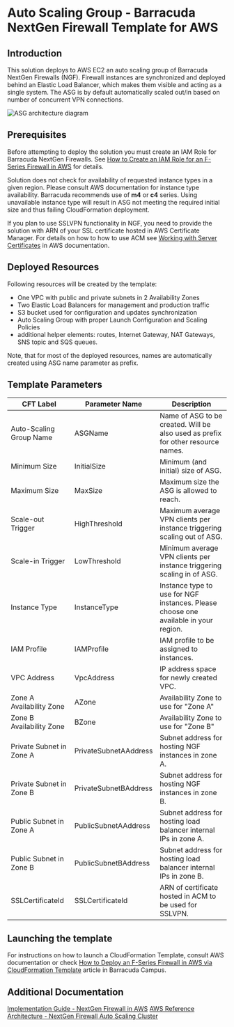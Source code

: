 # Auto Scaling Group - Barracuda NextGen Firewall Template for AWS

## Introduction
This solution deploys to AWS EC2 an auto scaling group of Barracuda NextGen Firewalls (NGF). Firewall instances are synchronized and deployed behind an Elastic Load Balancer, which makes them visible and acting as a single system. The ASG is by default automatically scaled out/in based on number of concurrent VPN connections.

![ASG architecture diagram](https://campus.barracuda.com/resources/attachments/image/70584069/aws_autoscale_cluster_plain.png)

## Prerequisites

Before attempting to deploy the solution you must create an IAM Role for Barracuda NextGen Firewalls. See [How to Create an IAM Role for an F-Series Firewall in AWS](https://campus.barracuda.com/product/nextgenfirewallf/article/NGF71/AWSCreateIAMRoleFW/) for details.

Solution does not check for availability of requested instance types in a given region. Please consult AWS documentation for instance type availability. Barracuda recommends use of **m4** or **c4** series. Using unavailable instance type will result in ASG not meeting the required initial size and thus failing CloudFormation deployment.

If you plan to use SSLVPN functionality in NGF, you need to provide the solution with ARN of your SSL certificate hosted in AWS Certificate Manager. For details on how to how to use ACM see [Working with Server Certificates](http://docs.aws.amazon.com/IAM/latest/UserGuide/id_credentials_server-certs.html) in AWS documentation.

## Deployed Resources

Following resources will be created by the template:
- One VPC with public and private subnets in 2 Availability Zones
- Two Elastic Load Balancers for management and production traffic
- S3 bucket used for configuration and updates synchronization
- Auto Scaling Group with proper Launch Configuration and Scaling Policies
- additional helper elements: routes, Internet Gateway, NAT Gateways, SNS topic and SQS queues.

Note, that for most of the deployed resources, names are automatically created using ASG name parameter as prefix.

## Template Parameters

| CFT Label | Parameter Name |  Description |
|---------------|------------|---------------------|
| Auto-Scaling Group Name | ASGName | Name of ASG to be created. Will be also used as prefix for other resource names. |
| Minimum Size | InitialSize | Minimum (and initial) size of ASG. |
| Maximum Size | MaxSize | Maximum size the ASG is allowed to reach. |
| Scale-out Trigger | HighThreshold | Maximum average VPN clients per instance triggering scaling out of ASG. |
| Scale-in Trigger | LowThreshold | Minimum average VPN clients per instance triggering scaling in of ASG. |
| Instance Type | InstanceType | Instance type to use for NGF instances. Please choose one available in your region. |
| IAM Profile | IAMProfile | IAM profile to be assigned to instances. |
| VPC Address | VpcAddress | IP address space for newly created VPC. |
| Zone A Availability Zone | AZone | Availability Zone to use for "Zone A" |
| Zone B Availability Zone | BZone | Availability Zone to use for "Zone B" |
| Private Subnet in Zone A | PrivateSubnetAAddress | Subnet address for hosting NGF instances in zone A. |
| Private Subnet in Zone B | PrivateSubnetBAddress | Subnet address for hosting NGF instances in zone B. |
| Public Subnet in Zone A | PublicSubnetAAddress | Subnet address for hosting load balancer internal IPs in zone A. |
| Public Subnet in Zone B | PublicSubnetBAddress | Subnet address for hosting load balancer internal IPs in zone B. |
| SSLCertificateId | SSLCertificateId | ARN of certificate hosted in ACM to be used for SSLVPN. |


## Launching the template
For instructions on how to launch a CloudFormation Template, consult AWS documentation or check [How to Deploy an F-Series Firewall in AWS via CloudFormation Template](https://campus.barracuda.com/product/nextgenfirewallf/article/NGF71/AWSDeployCloudFormationTemplate/) article in Barracuda Campus.

## Additional Documentation
[Implementation Guide - NextGen Firewall in AWS](https://campus.barracuda.com/product/nextgenfirewallf/article/NGF71/IGAWS/)
[AWS Reference Architecture - NextGen Firewall Auto Scaling Cluster](https://campus.barracuda.com/product/nextgenfirewallf/article/NGF71/IGAWSRefAutoScaling/)
